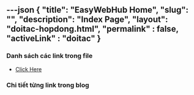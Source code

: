---json
{
    "title": "EasyWebHub Home",
    "slug": "",
    "description": "Index Page",
    "layout": "doitac-hopdong.html",
    "permalink" : false,
    "activeLink" : "doitac"
}
---

### Danh sách các link trong file
- [Click Here](./blog-list.html)

### Chi tiết từng link trong blog